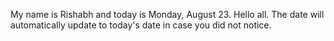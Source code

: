 My name is Rishabh and today is Monday, August 23. Hello all. The date will automatically update to today's date in case you did not notice.
